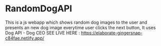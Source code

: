 # RandomDogAPI
This is a js webapp which shows random dog images to the user and presents an new dog image everytime user clicks the next button, It uses Dog API - Dog CEO
SEE LIVE HERE : https://elaborate-gingersnap-c84fae.netlify.app/
